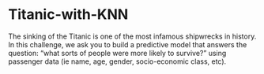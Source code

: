 # Titanic-with-KNN
The sinking of the Titanic is one of the most infamous shipwrecks in history. In this challenge, we ask you to build a predictive model that answers the question: “what sorts of people were more likely to survive?” using passenger data (ie name, age, gender, socio-economic class, etc).
